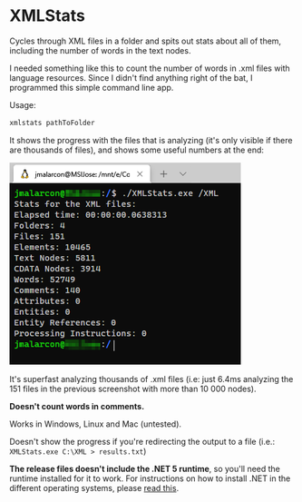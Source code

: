 # XMLStats

Cycles through XML files in a folder and spits out stats about all of them, including the number of words in the text nodes.

I needed something like this to count the number of words in .xml files with language resources. Since I didn't find anything right of the bat, I programmed this simple command line app.

Usage:

```bash
xmlstats pathToFolder
```

It shows the progress with the files that is analyzing (it's only visible if there are thousands of files), and shows some useful numbers at the end:

![Sample output](xmlstats-output-linux.png)

It's superfast analyzing thousands of .xml files (i.e: just 6.4ms analyzing the 151 files in the previous screenshot with more than 10 000 nodes). 

**Doesn't count words in comments.**

Works in Windows, Linux and Mac (untested).

Doesn't show the progress if you're redirecting the output to a file (i.e.: `XMLStats.exe C:\XML > results.txt`)

**The release files doesn't include the .NET 5 runtime**, so you'll need the runtime installed for it to work. For instructions on how to install .NET in the different operating systems, please [read this](https://docs.microsoft.com/en-us/dotnet/core/install/).

